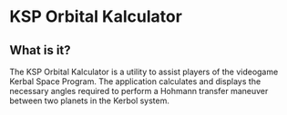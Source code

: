 # KSP Orbital Kalculator

## What is it?

The KSP Orbital Kalculator is a utility to assist players of the videogame Kerbal Space Program. The application calculates and displays the necessary angles required to perform a Hohmann transfer maneuver between two planets in the Kerbol system.
